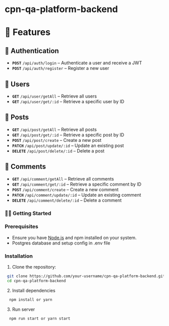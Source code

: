 # cpn-qa-platform-backend

# 📌 Features

## 🔐 Authentication

- **`POST`** `/api/auth/login` – Authenticate a user and receive a JWT
- **`POST`** `/api/auth/register` – Register a new user

## 👥 Users

- **`GET`** `/api/user/getAll` – Retrieve all users
- **`GET`** `/api/user/get/:id` – Retrieve a specific user by ID

## 📝 Posts

- **`GET`** `/api/post/getAll` – Retrieve all posts
- **`GET`** `/api/post/get/:id` – Retrieve a specific post by ID
- **`POST`** `/api/post/create` – Create a new post
- **`PATCH`** `/api/post/update/:id` – Update an existing post
- **`DELETE`** `/api/post/delete/:id` – Delete a post

## 💬 Comments

- **`GET`** `/api/comment/getAll` – Retrieve all comments
- **`GET`** `/api/comment/get/:id` – Retrieve a specific comment by ID
- **`POST`** `/api/comment/create` – Create a new comment
- **`PATCH`** `/api/comment/update/:id` – Update an existing comment
- **`DELETE`** `/api/comment/delete/:id` – Delete a comment

### 🧑‍💻 Getting Started

### Prerequisites

- Ensure you have [Node.js](https://nodejs.org/) and npm installed on your system.
- Postgres database and setup config in .env file
  
### Installation

1. Clone the repository:

  ```bash
   git clone https://github.com/your-username/cpn-qa-platform-backend.git
   cd cpn-qa-platform-backend
  ```

2. Install dependencies

  ```bash
    npm install or yarn
  ```
3. Run server
  ```bash
    npm run start or yarn start
  ```

